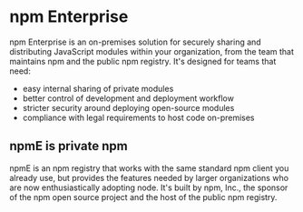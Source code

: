 <!--
order: 0
title: Intro
featured: true
-->

# npm Enterprise

npm Enterprise is an on-premises solution for securely sharing and distributing
JavaScript modules within your organization, from the team that maintains npm
and the public npm registry. It's designed for teams that need:

- easy internal sharing of private modules
- better control of development and deployment workflow
- stricter security around deploying open-source modules
- compliance with legal requirements to host code on-premises

## npmE is private npm

npmE is an npm registry that works with the same standard npm client you
already use, but provides the features needed by larger organizations who are
now enthusiastically adopting node. It's built by npm, Inc., the sponsor of
the npm open source project and the host of the public npm registry.

